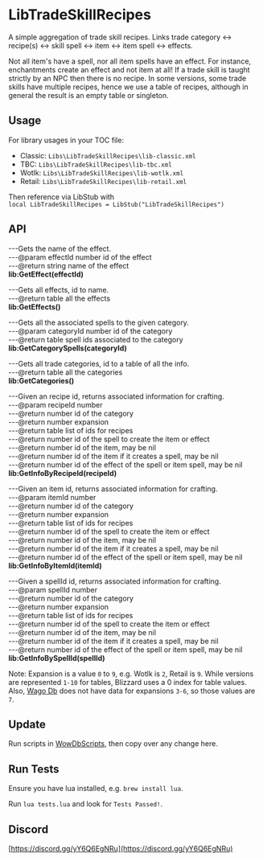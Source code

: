 # LibTradeSkillRecipes

A simple aggregation of trade skill recipes. Links trade category &lt;-&gt; recipe(s) &lt;-&gt; skill spell &lt;-&gt; item &lt;-&gt; item spell &lt;-&gt; effects.

Not all item's have a spell, nor all item spells have an effect. For instance, enchantments create an effect and not item at all!
If a trade skill is taught strictly by an NPC then there is no recipe. In some versions, some trade skills have multiple recipes,
hence we use a table of recipes, although in general the result is an empty table or singleton. 

## Usage
For library usages in your TOC file:  
  * Classic: `Libs\LibTradeSkillRecipes\lib-classic.xml`  
  * TBC: `Libs\LibTradeSkillRecipes\lib-tbc.xml`  
  * Wotlk: `Libs\LibTradeSkillRecipes\lib-wotlk.xml`  
  * Retail: `Libs\LibTradeSkillRecipes\lib-retail.xml`  

Then reference via LibStub with  
`local LibTradeSkillRecipes = LibStub("LibTradeSkillRecipes")`

## API

---Gets the name of the effect.  
---@param effectId number id of the effect  
---@return string name of the effect  
**lib:GetEffect(effectId)**

---Gets all effects, id to name.  
---@return table all the effects  
**lib:GetEffects()**

---Gets all the associated spells to the given category.  
---@param categoryId number id of the category  
---@return table spell ids associated to the category  
**lib:GetCategorySpells(categoryId)**

---Gets all trade categories, id to a table of all the info.  
---@return table all the categories  
**lib:GetCategories()**

---Given an recipe id, returns associated information for crafting.  
---@param recipeId number  
---@return number id of the category  
---@return number expansion  
---@return table list of ids for recipes  
---@return number id of the spell to create the item or effect  
---@return number id of the item, may be nil  
---@return number id of the item if it creates a spell, may be nil  
---@return number id of the effect of the spell or item spell, may be nil  
**lib:GetInfoByRecipeId(recipeId)**

---Given an item id, returns associated information for crafting.  
---@param itemId number  
---@return number id of the category  
---@return number expansion  
---@return table list of ids for recipes  
---@return number id of the spell to create the item or effect  
---@return number id of the item, may be nil  
---@return number id of the item if it creates a spell, may be nil  
---@return number id of the effect of the spell or item spell, may be nil  
**lib:GetInfoByItemId(itemId)**

---Given a spellId  id, returns associated information for crafting.  
---@param spellId number  
---@return number id of the category  
---@return number expansion  
---@return table list of ids for recipes  
---@return number id of the spell to create the item or effect  
---@return number id of the item, may be nil  
---@return number id of the item if it creates a spell, may be nil  
---@return number id of the effect of the spell or item spell, may be nil  
**lib:GetInfoBySpellId(spellId)**

Note: Expansion is a value `0` to `9`, e.g. Wotlk is `2`, Retail is `9`. While versions are represented `1-10` for tables, 
Blizzard uses a 0 index for table values. Also, [Wago Db](https://wago.tools/db2/) does not have data for expansions `3-6`, so those values are `7`.

## Update
Run scripts in [WowDbScripts](https://github.com/thespags/WowDbScripts), 
then copy over any change here.

## Run Tests
Ensure you have lua installed, e.g. `brew install lua`.

Run `lua tests.lua` and look for `Tests Passed!`.

## Discord
[https://discord.gg/yY6Q6EgNRu](https://discord.gg/yY6Q6EgNRu)